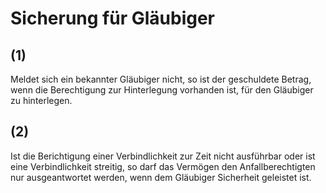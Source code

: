 # Sicherung für Gläubiger



## (1)

 Meldet sich ein bekannter Gläubiger nicht, so ist der geschuldete Betrag, wenn die Berechtigung zur Hinterlegung vorhanden ist, für den Gläubiger zu hinterlegen.

## (2)

 Ist die Berichtigung einer Verbindlichkeit zur Zeit nicht ausführbar oder ist eine Verbindlichkeit streitig, so darf das Vermögen den Anfallberechtigten nur ausgeantwortet werden, wenn dem Gläubiger Sicherheit geleistet ist. 

